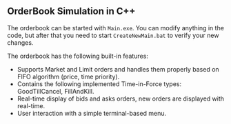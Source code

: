 ## OrderBook Simulation in C++

The orderbook can be started with `Main.exe`. You can modify anything in the code, but after that you need to start `CreateNewMain.bat` to verify your new changes.

The orderbook has the following built-in features:

- Supports Market and Limit orders and handles them properly based on FIFO algorithm (price, time priority).
- Contains the following implemented Time-in-Force types: GoodTillCancel, FillAndKill.
- Real-time display of bids and asks orders, new orders are displayed with real-time.
- User interaction with a simple terminal-based menu.
